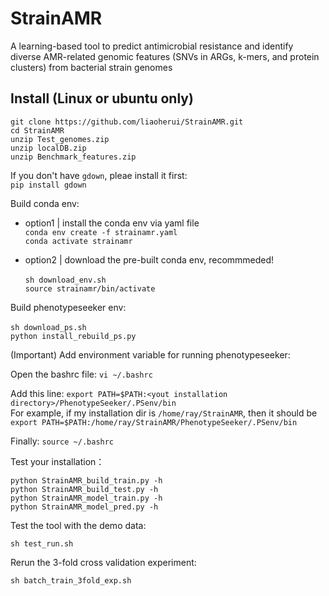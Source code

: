 # StrainAMR
A learning-based tool to predict antimicrobial resistance and identify diverse AMR-related genomic features (SNVs in ARGs, k-mers, and protein clusters) from bacterial strain genomes

## Install (Linux or ubuntu only)

`git clone https://github.com/liaoherui/StrainAMR.git`<BR/>
`cd StrainAMR`<BR/>
`unzip Test_genomes.zip`<BR/>
`unzip localDB.zip`<BR/>
`unzip Benchmark_features.zip`<BR/>

If you don't have `gdown`, pleae install it first:<BR/>
`pip install gdown` 

Build conda env:
- option1 | install the conda env via yaml file <BR/>
`conda env create -f strainamr.yaml`<BR/>
`conda activate strainamr`<BR/>

- option2 | download the pre-built conda env, recommmeded!<BR/><BR/>
`sh download_env.sh`<BR/>
`source strainamr/bin/activate`<BR/>

Build phenotypeseeker env:<BR/><BR/>
`sh download_ps.sh`<BR/>
`python install_rebuild_ps.py`<BR/>

(Important) Add environment variable for running phenotypeseeker:

Open the bashrc file:
`vi ~/.bashrc`<BR/>

Add this line:
`export PATH=$PATH:<yout installation directory>/PhenotypeSeeker/.PSenv/bin`<BR/>
For example, if my installation dir is `/home/ray/StrainAMR`, then it should be<BR/>
`export PATH=$PATH:/home/ray/StrainAMR/PhenotypeSeeker/.PSenv/bin`<BR/>

Finally:
`source ~/.bashrc`<BR/>


Test your installation：<BR/>

`python StrainAMR_build_train.py -h`<BR/>
`python StrainAMR_build_test.py -h`<BR/>
`python StrainAMR_model_train.py -h`<BR/>
`python StrainAMR_model_pred.py -h`<BR/>

Test the tool with the demo data:<BR/>

`sh test_run.sh`

 Rerun the 3-fold cross validation experiment:<BR/>

 `sh batch_train_3fold_exp.sh`

